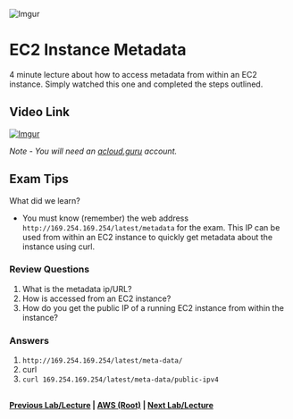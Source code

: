 ![Imgur](https://i.imgur.com/9awJmtb.png) 


EC2 Instance Metadata
======

4 minute lecture about how to access metadata from within an EC2 instance. Simply watched
this one and completed the steps outlined.


## Video Link

[![Imgur](https://i.imgur.com/0RKUs7k.png)](https://acloud.guru/course/aws-certified-solutions-architect-associate/learn/ec2/instance-metadata/watch)

*Note - You will need an [acloud.guru](acloud.guru) account.*


## Exam Tips

What did we learn?

* You must know (remember) the web address `http://169.254.169.254/latest/metadata` for the exam. This IP can be used from within an EC2 instance to quickly get metadata about the
  instance using curl.


### Review Questions

1.  What is the metadata ip/URL?
2.  How is accessed from an EC2 instance?
3.  How do you get the public IP of a running EC2 instance from within the instance?


### Answers

1.  `http://169.254.169.254/latest/meta-data/`
2.  curl
3.  `curl 169.254.169.254/latest/meta-data/public-ipv4`     


##

**[Previous Lab/Lecture](ec2-bash-scripting-lab.md) | [AWS (Root)](../readme.adoc) | [Next Lab/Lecture](ec2-auto-scaling-groups-lab.md)** 
